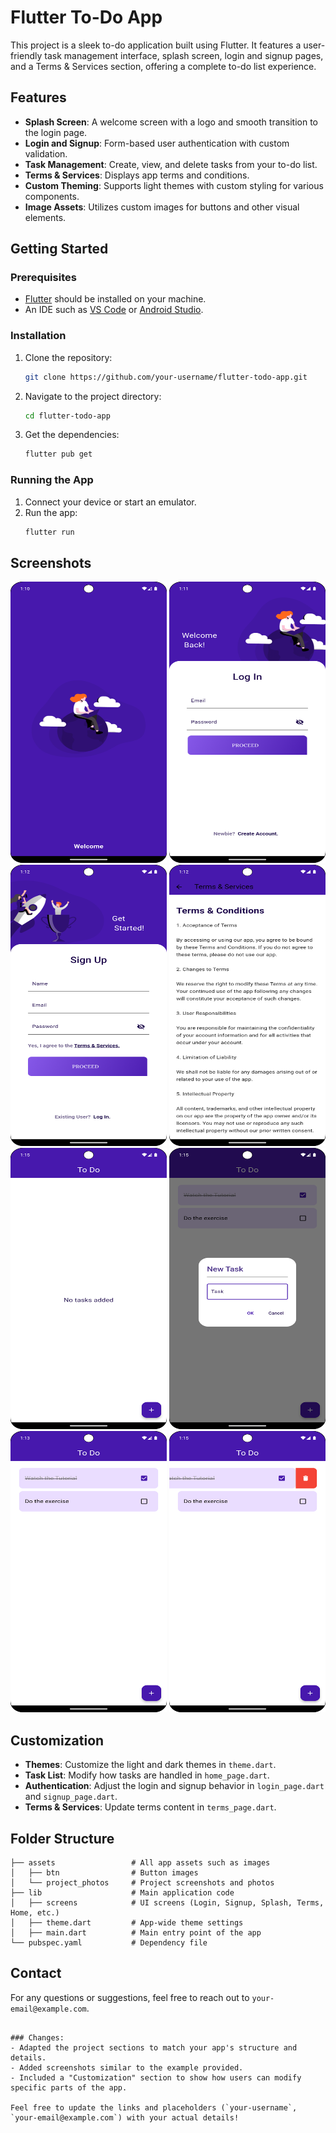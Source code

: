 
# Flutter To-Do App

This project is a sleek to-do application built using Flutter. It features a user-friendly task management interface, splash screen, login and signup pages, and a Terms & Services section, offering a complete to-do list experience.

## Features

- **Splash Screen**: A welcome screen with a logo and smooth transition to the login page.
- **Login and Signup**: Form-based user authentication with custom validation.
- **Task Management**: Create, view, and delete tasks from your to-do list.
- **Terms & Services**: Displays app terms and conditions.
- **Custom Theming**: Supports light themes with custom styling for various components.
- **Image Assets**: Utilizes custom images for buttons and other visual elements.

## Getting Started

### Prerequisites

- [Flutter](https://flutter.dev/docs/get-started/install) should be installed on your machine.
- An IDE such as [VS Code](https://code.visualstudio.com/) or [Android Studio](https://developer.android.com/studio).

### Installation

1. Clone the repository:
   ```bash
   git clone https://github.com/your-username/flutter-todo-app.git
   ```
2. Navigate to the project directory:
   ```bash
   cd flutter-todo-app
   ```
3. Get the dependencies:
   ```bash
   flutter pub get
   ```

### Running the App

1. Connect your device or start an emulator.
2. Run the app:
   ```bash
   flutter run
   ```

## Screenshots

<img src="project_pictures/splash.png" alt="Splash Screen" width="250" height="450">
<img src="project_pictures/login.png" alt="Login Screen" width="250" height="450">
<img src="project_pictures/signup.png" alt="Login Screen" width="250" height="450">
<img src="project_pictures/terms.png" alt="Terms & Services" width="250" height="450">
<img src="project_pictures/home_no_task.png" alt="To-Do List" width="250" height="450">
<img src="project_pictures/home_add_task.png" alt="To-Do List" width="250" height="450">
<img src="project_pictures/home_task_added.png" alt="To-Do List" width="250" height="450">
<img src="project_pictures/home_delete_task.png" alt="To-Do List" width="250" height="450">


## Customization

- **Themes**: Customize the light and dark themes in `theme.dart`.
- **Task List**: Modify how tasks are handled in `home_page.dart`.
- **Authentication**: Adjust the login and signup behavior in `login_page.dart` and `signup_page.dart`.
- **Terms & Services**: Update terms content in `terms_page.dart`.

## Folder Structure

```
├── assets                 # All app assets such as images
│   ├── btn                # Button images
│   └── project_photos     # Project screenshots and photos
├── lib                    # Main application code
│   ├── screens            # UI screens (Login, Signup, Splash, Terms, Home, etc.)
│   ├── theme.dart         # App-wide theme settings
│   ├── main.dart          # Main entry point of the app
└── pubspec.yaml           # Dependency file
```

## Contact

For any questions or suggestions, feel free to reach out to `your-email@example.com`.
```

### Changes:
- Adapted the project sections to match your app's structure and details.
- Added screenshots similar to the example provided.
- Included a "Customization" section to show how users can modify specific parts of the app.

Feel free to update the links and placeholders (`your-username`, `your-email@example.com`) with your actual details!

